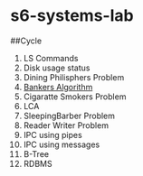 # s6-systems-lab

##Cycle

1. LS Commands
2. Disk usage status
3. Dining Philisphers Problem
4. [Bankers Algorithm](https://github.com/harijithkau/s6-systems-lab/blob/master/bankers.c)
5. Cigaratte Smokers Problem
6. LCA
7. SleepingBarber Problem
8. Reader Writer Problem
9. IPC using pipes
10. IPC using messages
11. B-Tree
12. RDBMS
